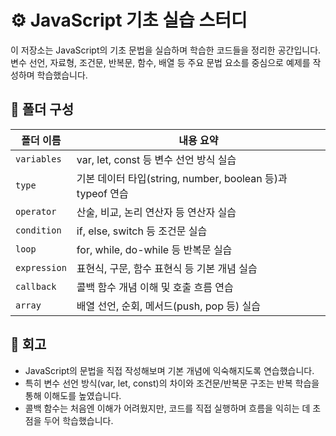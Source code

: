 # ⚙️ JavaScript 기초 실습 스터디

이 저장소는 JavaScript의 기초 문법을 실습하며 학습한 코드들을 정리한 공간입니다.  
변수 선언, 자료형, 조건문, 반복문, 함수, 배열 등 주요 문법 요소를 중심으로 예제를 작성하며 학습했습니다.

## 🧱 폴더 구성

| 폴더 이름     | 내용 요약 |
|--------------|----------|
| `variables`   | var, let, const 등 변수 선언 방식 실습 |
| `type`        | 기본 데이터 타입(string, number, boolean 등)과 typeof 연습 |
| `operator`    | 산술, 비교, 논리 연산자 등 연산자 실습 |
| `condition`   | if, else, switch 등 조건문 실습 |
| `loop`        | for, while, do-while 등 반복문 실습 |
| `expression`  | 표현식, 구문, 함수 표현식 등 기본 개념 실습 |
| `callback`    | 콜백 함수 개념 이해 및 호출 흐름 연습 |
| `array`       | 배열 선언, 순회, 메서드(push, pop 등) 실습 |

## 💬 회고
- JavaScript의 문법을 직접 작성해보며 기본 개념에 익숙해지도록 연습했습니다.
- 특히 변수 선언 방식(var, let, const)의 차이와 조건문/반복문 구조는 반복 학습을 통해 이해도를 높였습니다.
- 콜백 함수는 처음엔 이해가 어려웠지만, 코드를 직접 실행하며 흐름을 익히는 데 초점을 두어 학습했습니다.
